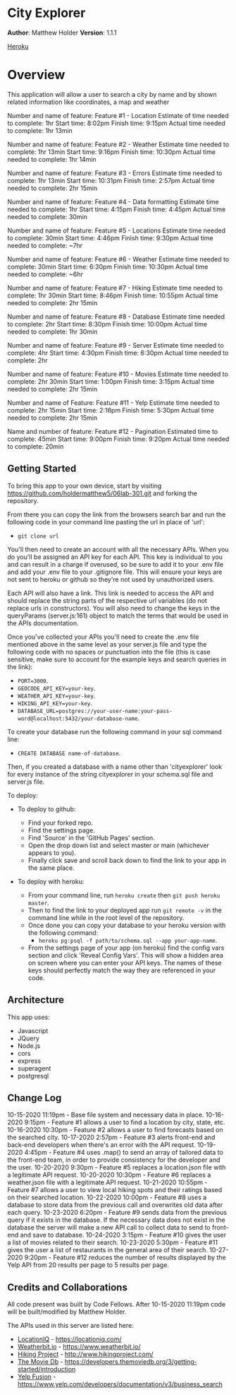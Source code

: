 # City Explorer

**Author**: Matthew Holder
**Version**: 1.1.1

[Heroku](https://mighty-brook-96856.herokuapp.com/)

# Overview

This application will allow a user to search a city by name and by shown related information like coordinates, a map and weather

Number and name of feature: Feature #1 - Location
Estimate of time needed to complete: 1hr
Start time: 8:02pm
Finish time: 9:15pm
Actual time needed to complete: 1hr 13min

Number and name of feature: Feature #2 - Weather
Estimate time needed to complete: 1hr 13min
Start time: 9:16pm
Finish time: 10:30pm
Actual time needed to complete: 1hr 14min

Number and name of feature: Feature #3 - Errors
Estimate time needed to complete: 1hr 13min
Start time: 10:31pm
Finish time: 2:57pm
Actual time needed to complete: 2hr 15min

Number and name of feature: Feature #4 - Data formatting
Estimate time needed to complete: 1hr
Start time: 4:15pm
Finish time: 4:45pm
Actual time needed to complete: 30min

Number and name of feature: Feature #5 - Locations
Estimate time needed to complete: 30min
Start time: 4:46pm
Finish time: 9:30pm
Actual time needed to complete: ~7hr

Number and name of feature: Feature #6 - Weather
Estimate time needed to complete: 30min
Start time: 6:30pm
Finish time: 10:30pm
Actual time needed to complete: ~6hr

Number and name of feature: Feature #7 - Hiking
Estimate time needed to complete: 1hr 30min
Start time: 8:46pm
Finish time: 10:55pm
Actual time needed to complete: 2hr 15min

Number and name of feature: Feature #8 - Database
Estimate time needed to complete: 2hr
Start time: 8:30pm
Finish time: 10:00pm
Actual time needed to complete: 1hr 30min

Number and name of feature: Feature #9 - Server
Estimate time needed to complete: 4hr
Start time: 4:30pm
Finish time: 6:30pm
Actual time needed to complete: 2hr

Number and name of feature: Feature #10 - Movies
Estimate time needed to complete: 2hr 30min
Start time: 1:00pm
Finish time: 3:15pm
Actual time needed to complete: 2hr 15min

Number and name of Feature: Feature #11 - Yelp
Estimate time needed to complete: 2hr 15min
Start time: 2:16pm
Finish time: 5:30pm
Actual time needed to complete: 2hr 15min

Name and number of feature: Feature #12 - Pagination
Estimated time to complete: 45min
Start time: 9:00pm
Finish time: 9:20pm
Actual time needed to complete: 20min

## Getting Started

To bring this app to your own device, start by visiting https://github.com/holdermatthew5/06lab-301.git and forking the repository.

From there you can copy the link from the browsers search bar and run the following code in your command line pasting the url in place of 'url':
  - `git clone url`

You'll then need to create an account with all the necessary APIs. When you do you'll be assigned an API key for each API. This key is individual to you and can result in a charge if overused, so be sure to add it to your .env file and add your .env file to your .gitignore file. This will ensure your keys are not sent to heroku or github so they're not used by unauthorized users.

Each API will also have a link. This link is needed to access the API and should replace the string parts of the respective url variables (do not replace urls in constructors). You will also need to change the keys in the queryParams (server.js:161) object to match the terms that would be used in the APIs documentation.

Once you've collected your APIs you'll need to create the .env file mentioned above in the same level as your server.js file and type the following code with no spaces or punctuation into the file (this is case sensitive, make sure to account for the example keys and search queries in the link):
  - `PORT=3000`.
  - `GEOCODE_API_KEY=your-key`.
  - `WEATHER_API_KEY=your-key`.
  - `HIKING_API_KEY=your-key`.
  - `DATABASE_URL=postgres://your-user-name:your-pass-word@localhost:5432/your-database-name`.

To create your database run the following command in your sql command line:
  - `CREATE DATABASE name-of-database`.

Then, if you created a database with a name other than 'cityexplorer' look for every instance of the string cityexplorer in your schema.sql file and server.js file.

To deploy:
- To deploy to github:
  - Find your forked repo.
  - Find the settings page.
  - Find 'Source' in the 'GitHub Pages' section.
  - Open the drop down list and select master or main (whichever appears to you).
  - Finally click save and scroll back down to find the link to your app in the same place.

- To deploy with heroku:
  - From your command line, run `heroku create` then `git push heroku master`.
  - Then to find the link to your deployed app run `git remote -v` in the command line while in the root level of the repository.
  - Once done you can copy your database to your heroku version with the following command:
    - `heroku pg:psql -f path/to/schema.sql --app your-app-name`.
  - From the settings page of your app (on heroku) find the config vars section and click 'Reveal Config Vars'. This will show a hidden area on screen where you can enter your API keys. The names of these keys should perfectly match the way they are referenced in your code.

## Architecture

This app uses:
  - Javascript
  - JQuery
  - Node.js
  - cors
  - express
  - superagent
  - postgresql

## Change Log

10-15-2020 11:19pm - Base file system and necessary data in place.
10-16-2020 9:15pm - Feature #1 allows a user to find a location by city, state, etc.
10-16-2020 10:30pm - Feature #2 allows a user to find forecasts based on the searched city.
10-17-2020 2:57pm - Feature #3 alerts front-end and back-end developers when there's an error with the API request.
10-19-2020 4:45pm - Feature #4 uses .map() to send an array of tailored data to the front-end team, in order to provide consistency for the developer and the user.
10-20-2020 9:30pm - Feature #5 replaces a location.json file with a legitimate API request.
10-20-2020 10:30pm - Feature #6 replaces a weather.json file with a legitimate API request.
10-21-2020 10:55pm - Feature #7 allows a user to view local hiking spots and their ratings based on their searched location.
10-22-2020 10:00pm - Feature #8 uses a database to store data from the previous call and overwrites old data after each query.
10-23-2020 6:20pm - Feature #9 sends data from the previous query if it exists in the database. If the necessary data does not exist in the database the server will make a new API call to collect data to send to front-end and save to database.
10-24-2020 3:15pm - Feature #10 gives the user a list of movies related to their search.
10-23-2020 5:30pm - Feature #11 gives the user a list of restaurants in the general area of their search.
10-27-2020 9:20pm - Feature #12 reduces the number of results displayed by the Yelp API from 20 results per page to 5 results per page.

## Credits and Collaborations

All code present was built by Code Fellows. After 10-15-2020 11:19pm code will be built/modified by Matthew Holder.

The APIs used in this server are listed here:
  - [LocationIQ](https://locationiq.com/) - https://locationiq.com/
  - [Weatherbit.io](https://www.weatherbit.io/) - https://www.weatherbit.io/
  - [Hiking Project](http://www.hikingproject.com/) - http://www.hikingproject.com/
  - [The Movie Db](https://developers.themoviedb.org/3/getting-started/introduction) - https://developers.themoviedb.org/3/getting-started/introduction
  - [Yelp Fusion](https://www.yelp.com/developers/documentation/v3/business_search) - https://www.yelp.com/developers/documentation/v3/business_search